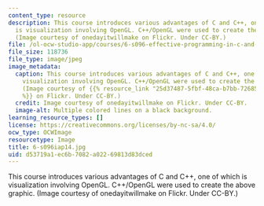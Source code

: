 ```yaml
---
content_type: resource
description: This course introduces various advantages of C and C++, one of which
  is visualization involving OpenGL. C++/OpenGL were used to create the above graphic.
  (Image courtesy of onedayitwillmake on Flickr. Under CC-BY.)
file: /ol-ocw-studio-app/courses/6-s096-effective-programming-in-c-and-c-january-iap-2014/d53719a1ec6b7082a02269813d83dced_6-s096iap14.jpg
file_size: 118736
file_type: image/jpeg
image_metadata:
  caption: This course introduces various advantages of C and C++, one of which is
    visualization involving OpenGL. C++/OpenGL were used to create the above graphic.
    (Image courtesy of {{% resource_link "25d37487-5fbf-48ca-b7bb-72685f44a691" "onedayitwillmake"
    %}} on Flickr. Under CC-BY.)
  credit: Image courtesy of onedayitwillmake on Flickr. Under CC-BY.
  image-alt: Multiple colored lines on a black background.
learning_resource_types: []
license: https://creativecommons.org/licenses/by-nc-sa/4.0/
ocw_type: OCWImage
resourcetype: Image
title: 6-s096iap14.jpg
uid: d53719a1-ec6b-7082-a022-69813d83dced
---
```

This course introduces various advantages of C and C++, one of which is visualization involving OpenGL. C++/OpenGL were used to create the above graphic. (Image courtesy of onedayitwillmake on Flickr. Under CC-BY.)